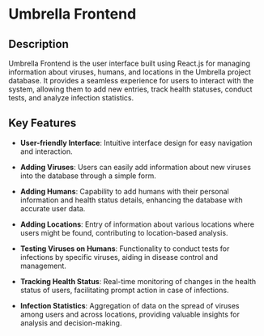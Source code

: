 # Umbrella Frontend

## Description

Umbrella Frontend is the user interface built using React.js for managing information about viruses, humans, and locations in the Umbrella project database. It provides a seamless experience for users to interact with the system, allowing them to add new entries, track health statuses, conduct tests, and analyze infection statistics.

## Key Features

- **User-friendly Interface**: Intuitive interface design for easy navigation and interaction.
  
- **Adding Viruses**: Users can easily add information about new viruses into the database through a simple form.

- **Adding Humans**: Capability to add humans with their personal information and health status details, enhancing the database with accurate user data.

- **Adding Locations**: Entry of information about various locations where users might be found, contributing to location-based analysis.

- **Testing Viruses on Humans**: Functionality to conduct tests for infections by specific viruses, aiding in disease control and management.

- **Tracking Health Status**: Real-time monitoring of changes in the health status of users, facilitating prompt action in case of infections.

- **Infection Statistics**: Aggregation of data on the spread of viruses among users and across locations, providing valuable insights for analysis and decision-making.
